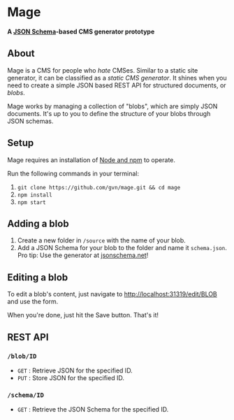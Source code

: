 # Mage

**A [JSON Schema](http://json-schema.org/)-based CMS generator prototype**

## About

Mage is a CMS for people who *hate* CMSes. Similar to a static site generator, it can be classified as a *static CMS generator*. It shines when you need to create a simple JSON based REST API for structured documents, or *blobs*.

Mage works by managing a collection of "blobs", which are simply JSON documents. It's up to you to define the structure of your blobs through JSON schemas.

## Setup

Mage requires an installation of [Node and npm](https://nodejs.org/en/) to operate.

Run the following commands in your terminal:

1. `git clone https://github.com/gvn/mage.git && cd mage`
2. `npm install`
3. `npm start`

## Adding a blob

1. Create a new folder in `/source` with the name of your blob.
2. Add a JSON Schema for your blob to the folder and name it `schema.json`. Pro tip: Use the generator at [jsonschema.net](http://jsonschema.net)!

## Editing a blob

To edit a blob's content, just navigate to [http://localhost:31319/edit/BLOB](http://localhost:31319/edit/BLOB) and use the form.

When you're done, just hit the Save button. That's it!

## REST API

### `/blob/ID`

- `GET` : Retrieve JSON for the specified ID.
- `PUT` : Store JSON for the specified ID.

### `/schema/ID`

- `GET` : Retrieve the JSON Schema for the specified ID.
